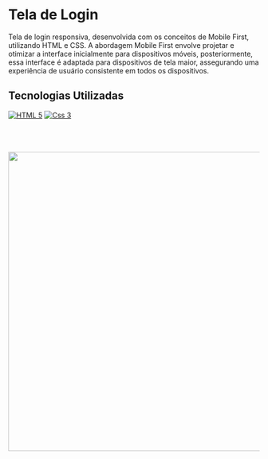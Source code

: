 # Tela de Login

Tela de login responsiva, desenvolvida com os conceitos de Mobile First, utilizando HTML e CSS.  A abordagem Mobile First envolve projetar e otimizar a interface inicialmente para dispositivos móveis, posteriormente, essa interface é adaptada para dispositivos de tela maior, assegurando uma experiência de usuário consistente em todos os dispositivos.
## Tecnologias Utilizadas

[![HTML 5](https://img.shields.io/badge/HTML5-E34F26?style=for-the-badge&logo=html5&logoColor=white)](https://developer.mozilla.org/en-US/docs/Web/HTML)
[![Css 3](https://img.shields.io/badge/CSS3-1572B6?style=for-the-badge&logo=css3&logoColor=white)](https://developer.mozilla.org/en-US/docs/Web/CSS)
<br><br><br><br>
 <div align="center">
     <img width="600"src="imagens/readme/tela.gif"/>
 </div>

 
